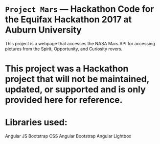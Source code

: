 # `Project Mars` — Hackathon Code for the Equifax Hackathon 2017 at Auburn University

This project is a webpage that accesses the NASA Mars API for accessing pictures from the Spirit, Opportunity, and Curiosity rovers.

# This project was a Hackathon project that will not be maintained, updated, or supported and is only provided here for reference.

# Libraries used:
Angular JS
Bootstrap CSS
Angular Bootstrap
Angular Lightbox
